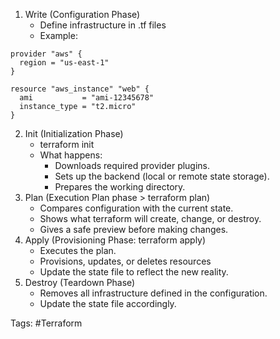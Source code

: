1. Write (Configuration Phase)
	- Define infrastructure in .tf files
	- Example:
```
provider "aws" {
  region = "us-east-1"
}

resource "aws_instance" "web" {
  ami           = "ami-12345678"
  instance_type = "t2.micro"
}

```
2. Init (Initialization Phase)
	- terraform init
	- What happens:
		- Downloads required provider plugins.
		- Sets up the backend (local or remote state storage).
		- Prepares the working directory.
3. Plan (Execution Plan phase > terraform plan)
	- Compares configuration with the current state.
	- Shows what terraform will create, change, or destroy.
	- Gives a safe preview before making changes.
4. Apply (Provisioning Phase: terraform apply)
	- Executes the plan.
	- Provisions, updates, or deletes resources
	- Update the state file to reflect the new reality.
5. Destroy (Teardown Phase)
	- Removes all infrastructure defined in the configuration.
	- Update the state file accordingly.




Tags: #Terraform